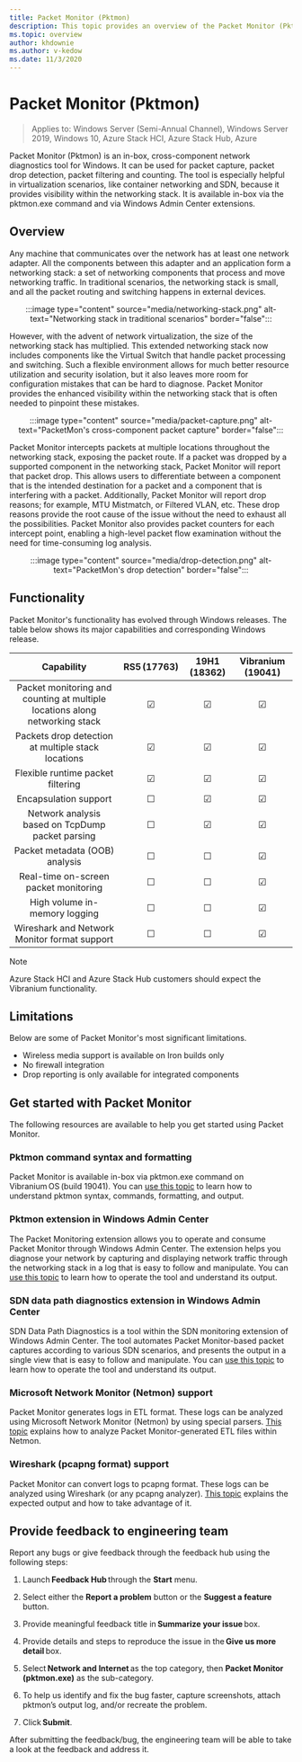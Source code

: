 ```yaml
---
title: Packet Monitor (Pktmon) 
description: This topic provides an overview of the Packet Monitor (Pktmon) network diagnostics tool.
ms.topic: overview
author: khdownie
ms.author: v-kedow
ms.date: 11/3/2020
---
```


# Packet Monitor \(Pktmon\)

>Applies to: Windows Server (Semi-Annual Channel), Windows Server 2019, Windows 10, Azure Stack HCI, Azure Stack Hub, Azure

Packet Monitor (Pktmon) is an in-box, cross-component network diagnostics tool for Windows. It can be used for packet capture, packet drop detection, packet filtering and counting. The tool is especially helpful in virtualization scenarios, like container networking and SDN, because it provides visibility within the networking stack. It is available in-box via the pktmon.exe command and via Windows Admin Center extensions. 

## Overview

Any machine that communicates over the network has at least one network adapter. All the components between this adapter and an application form a networking stack: a set of networking components that process and move networking traffic. In traditional scenarios, the networking stack is small, and all the packet routing and switching happens in external devices.

<center>

:::image type="content" source="media/networking-stack.png" alt-text="Networking stack in traditional scenarios" border="false":::

</center>

However, with the advent of network virtualization, the size of the networking stack has multiplied. This extended networking stack now includes components like the Virtual Switch that handle packet processing and switching. Such a flexible environment allows for much better resource utilization and security isolation, but it also leaves more room for configuration mistakes that can be hard to diagnose. Packet Monitor provides the enhanced visibility within the networking stack that is often needed to pinpoint these mistakes.

<center>

:::image type="content" source="media/packet-capture.png" alt-text="PacketMon's cross-component packet capture" border="false":::

</center>

Packet Monitor intercepts packets at multiple locations throughout the networking stack, exposing the packet route. If a packet was dropped by a supported component in the networking stack, Packet Monitor will report that packet drop. This allows users to differentiate between a component that is the intended destination for a packet and a component that is interfering with a packet. Additionally, Packet Monitor will report drop reasons; for example, MTU Mistmatch, or Filtered VLAN, etc. These drop reasons provide the root cause of the issue without the need to exhaust all the possibilities. Packet Monitor also provides packet counters for each intercept point, enabling a high-level packet flow examination without the need for time-consuming log analysis.

<center>

:::image type="content" source="media/drop-detection.png" alt-text="PacketMon's drop detection" border="false":::

</center>

## Functionality

Packet Monitor's functionality has evolved through Windows releases. The table below shows its major capabilities and corresponding Windows release.

| Capability                                                                  | RS5 (17763) | 19H1 (18362) | Vibranium (19041) |
|:---------------------------------------------------------------------------:|:-----------:|:------------:|:-----------------:|
| Packet monitoring and counting at multiple locations along networking stack | &#x2611;    | &#x2611;     | &#x2611;          |
| Packets drop detection at multiple stack locations                          | &#x2611;    | &#x2611;     | &#x2611;          |
| Flexible runtime packet filtering                                           | &#x2611;    | &#x2611;     | &#x2611;          |
| Encapsulation support                                                       | &#x2610;    | &#x2611;     | &#x2611;          |
| Network analysis based on TcpDump packet parsing                            | &#x2610;    | &#x2611;     | &#x2611;          |
| Packet metadata (OOB) analysis                                              | &#x2610;    | &#x2610;     | &#x2611;          |
| Real-time on-screen packet monitoring                                       | &#x2610;    | &#x2610;     | &#x2611;          |
| High volume in-memory logging                                               | &#x2610;    | &#x2610;     | &#x2611;          |
| Wireshark and Network Monitor format support                                | &#x2610;    | &#x2610;     | &#x2611;          |

>[!NOTE]
>Azure Stack HCI and Azure Stack Hub customers should expect the Vibranium functionality.

## Limitations

Below are some of Packet Monitor's most significant limitations.

- Wireless media support is available on Iron builds only
- No firewall integration
- Drop reporting is only available for integrated components

## Get started with Packet Monitor

The following resources are available to help you get started using Packet Monitor.

### Pktmon command syntax and formatting

Packet Monitor is available in-box via pktmon.exe command on Vibranium OS (build 19041). You can [use this topic](pktmon-syntax.md) to learn how to understand pktmon syntax, commands, formatting, and output.

### Pktmon extension in Windows Admin Center

The Packet Monitoring extension allows you to operate and consume Packet Monitor through Windows Admin Center. The extension helps you diagnose your network by capturing and displaying network traffic through the networking stack in a log that is easy to follow and manipulate. You can [use this topic](pktmon-wac-extension.md) to learn how to operate the tool and understand its output.

### SDN data path diagnostics extension in Windows Admin Center

SDN Data Path Diagnostics is a tool within the SDN monitoring extension of Windows Admin Center. The tool automates Packet Monitor-based packet captures according to various SDN scenarios, and presents the output in a single view that is easy to follow and manipulate. You can [use this topic](pktmon-sdn-data-path-wac-extension.md) to learn how to operate the tool and understand its output.

### Microsoft Network Monitor (Netmon) support

Packet Monitor generates logs in ETL format. These logs can be analyzed using Microsoft Network Monitor (Netmon) by using special parsers. [This topic](pktmon-netmon-support.md) explains how to analyze Packet Monitor-generated ETL files within Netmon.

### Wireshark (pcapng format) support

Packet Monitor can convert logs to pcapng format. These logs can be analyzed using Wireshark (or any pcapng analyzer). [This topic](pktmon-pcapng-support.md) explains the expected output and how to take advantage of it.

## Provide feedback to engineering team

Report any bugs or give feedback through the feedback hub using the following steps:

1. Launch **Feedback Hub** through the **Start** menu.

1. Select either the **Report a problem** button or the **Suggest a feature** button.

1. Provide meaningful feedback title in **Summarize your issue** box.

1. Provide details and steps to reproduce the issue in the **Give us more detail** box.

1. Select **Network and Internet** as the top category, then **Packet Monitor (pktmon.exe)** as the sub-category.

1. To help us identify and fix the bug faster, capture screenshots, attach pktmon’s output log, and/or recreate the problem.

1. Click **Submit**.

After submitting the feedback/bug, the engineering team will be able to take a look at the feedback and address it.
